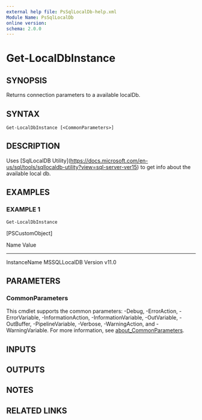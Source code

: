 ```yaml
---
external help file: PsSqlLocalDb-help.xml
Module Name: PsSqlLocalDb
online version:
schema: 2.0.0
---
```


# Get-LocalDbInstance

## SYNOPSIS
Returns connection parameters to a available localDb.

## SYNTAX

```
Get-LocalDbInstance [<CommonParameters>]
```

## DESCRIPTION
Uses \[SqlLocalDB Utility\](https://docs.microsoft.com/en-us/sql/tools/sqllocaldb-utility?view=sql-server-ver15) to get info about the available local db.

## EXAMPLES

### EXAMPLE 1
```
Get-LocalDbInstance
```

\[PSCustomObject\]

Name                           Value
----                           -----
InstanceName                   MSSQLLocalDB
Version                        v11.0

## PARAMETERS

### CommonParameters
This cmdlet supports the common parameters: -Debug, -ErrorAction, -ErrorVariable, -InformationAction, -InformationVariable, -OutVariable, -OutBuffer, -PipelineVariable, -Verbose, -WarningAction, and -WarningVariable. For more information, see [about_CommonParameters](http://go.microsoft.com/fwlink/?LinkID=113216).

## INPUTS

## OUTPUTS

## NOTES

## RELATED LINKS
